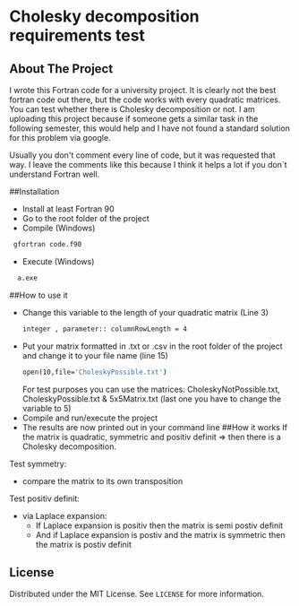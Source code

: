# Cholesky decomposition requirements test

<!-- ABOUT THE PROJECT -->

## About The Project
I wrote this Fortran code for a university project. It is clearly not the best fortran code out there, 
but the code works with every quadratic matrices. You can test whether there is Cholesky decomposition or not.
I am uploading this project because if someone gets a similar task in the following semester, this would help and I have not found a standard solution for this problem via google.


Usually you don't comment every line of code, but it was requested that way. I leave the comments like this because
 I think it helps a lot if you don´t understand Fortran well.




##Installation
 - Install at least Fortran 90
 - Go to the root folder of the project  
 - Compile (Windows)
  ```sh   
   gfortran code.f90
  ```
 - Execute (Windows)
 ```sh   
   a.exe
  ```

##How to use it

 * Change this variable to the length of your quadratic matrix (Line 3)
   ```sh  
   integer , parameter:: columnRowLength = 4
     ```
 * Put your matrix formatted in .txt or .csv in the root folder of the project and change it to your file name (line 15)
   ```sh  
   open(10,file='CholeskyPossible.txt')
    ```
   For test purposes you can use the matrices: CholeskyNotPossible.txt, CholeskyPossible.txt & 5x5Matrix.txt (last one you have to change the variable to 5) 
 * Compile and run/execute the project
 * The results are now printed out in your command line
##How it works
If the matrix is quadratic, symmetric and positiv definit => then there is a Cholesky decomposition.

Test symmetry: 
 - compare the matrix to its own transposition

Test positiv definit:
 * via Laplace expansion: 
   * If Laplace expansion is positiv then the matrix is semi postiv definit
   * And if Laplace expansion is postiv and the matrix is symmetric then the matrix is postiv definit
 

<!-- LICENSE -->

## License

Distributed under the MIT License. See `LICENSE` for more information.